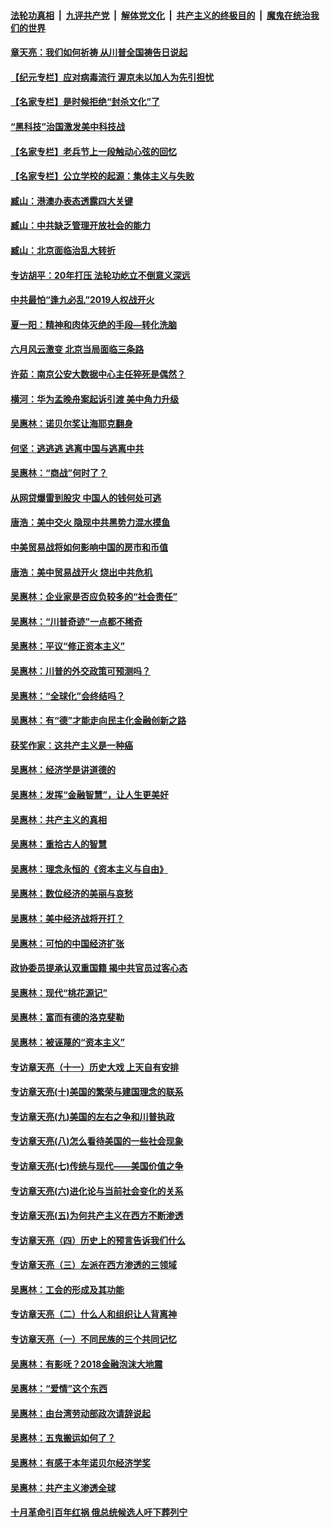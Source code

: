 ####  [法轮功真相](../../../../basic/blob/master/README.md?t=07080331) &nbsp;|&nbsp; [九评共产党](../../../../9ping.md/blob/master/README.md?t=07080331) &nbsp;|&nbsp; [解体党文化](../../../../jtdwh.md/blob/master/README.md?t=07080331)  &nbsp;|&nbsp; [共产主义的终极目的](../../../../gczydzjmd.md/blob/master/README.md?t=07080331) &nbsp;|&nbsp; [魔鬼在统治我们的世界](../../../../mgztzwmdsj.md/blob/master/README.md?t=07080331) 

#### [章天亮：我们如何祈祷 从川普全国祷告日说起](../pages/nsc423/n11944627.md?t=07080331) 

#### [【纪元专栏】应对病毒流行 渥京未以加人为先引担忧](../pages/nsc423/n11875714.md?t=07080331) 

#### [【名家专栏】是时候拒绝“封杀文化”了](../pages/nsc423/n11814093.md?t=07080331) 

#### [“黑科技”治国激发美中科技战](../pages/nsc423/n11638056.md?t=07080331) 

#### [【名家专栏】老兵节上一段触动心弦的回忆](../pages/nsc423/n11646016.md?t=07080331) 

#### [【名家专栏】公立学校的起源：集体主义与失败](../pages/nsc423/n11601833.md?t=07080331) 

#### [臧山：港澳办表态透露四大关键](../pages/nsc423/n11421628.md?t=07080331) 

#### [臧山：中共缺乏管理开放社会的能力](../pages/nsc423/n11407457.md?t=07080331) 

#### [臧山：北京面临治乱大转折](../pages/nsc423/n11406895.md?t=07080331) 

#### [专访胡平：20年打压 法轮功屹立不倒意义深远](../pages/nsc423/n11398800.md?t=07080331) 

#### [中共最怕“逢九必乱”2019人权战开火](../pages/nsc423/n11385248.md?t=07080331) 

#### [夏一阳：精神和肉体灭绝的手段—转化洗脑](../pages/nsc423/n11368250.md?t=07080331) 

#### [六月风云激变 北京当局面临三条路](../pages/nsc423/n11313668.md?t=07080331) 

#### [许茹：南京公安大数据中心主任猝死是偶然？](../pages/nsc423/n11064744.md?t=07080331) 

#### [横河：华为孟晚舟案起诉引渡 美中角力升级](../pages/nsc423/n11027230.md?t=07080331) 

#### [吴惠林：诺贝尔奖让海耶克翻身](../pages/nsc423/n10890049.md?t=07080331) 

#### [何坚：逃逃逃 逃离中国与逃离中共](../pages/nsc423/n10592891.md?t=07080331) 

#### [吴惠林：“商战”何时了？](../pages/nsc423/n10573558.md?t=07080331) 

#### [从网贷爆雷到股灾 中国人的钱何处可逃](../pages/nsc423/n10572800.md?t=07080331) 

#### [唐浩：美中交火 隐现中共黑势力混水摸鱼](../pages/nsc423/n10544040.md?t=07080331) 

#### [中美贸易战将如何影响中国的房市和币值](../pages/nsc423/n10543697.md?t=07080331) 

#### [唐浩：美中贸易战开火 烧出中共危机](../pages/nsc423/n10540126.md?t=07080331) 

#### [吴惠林：企业家是否应负较多的“社会责任”](../pages/nsc423/n10535022.md?t=07080331) 

#### [吴惠林：“川普奇迹”一点都不稀奇](../pages/nsc423/n10512808.md?t=07080331) 

#### [吴惠林：平议“修正资本主义”](../pages/nsc423/n10495724.md?t=07080331) 

#### [吴惠林：川普的外交政策可预测吗？](../pages/nsc423/n10462387.md?t=07080331) 

#### [吴惠林：“全球化”会终结吗？](../pages/nsc423/n10452838.md?t=07080331) 

#### [吴惠林：有“德”才能走向民主化金融创新之路](../pages/nsc423/n10432292.md?t=07080331) 

#### [获奖作家：这共产主义是一种癌](../pages/nsc423/n10431541.md?t=07080331) 

#### [吴惠林：经济学是讲道德的](../pages/nsc423/n10398014.md?t=07080331) 

#### [吴惠林：发挥“金融智慧”，让人生更美好](../pages/nsc423/n10375019.md?t=07080331) 

#### [吴惠林：共产主义的真相](../pages/nsc423/n10351394.md?t=07080331) 

#### [吴惠林：重拾古人的智慧](../pages/nsc423/n10337691.md?t=07080331) 

#### [吴惠林：理念永恒的《资本主义与自由》](../pages/nsc423/n10316274.md?t=07080331) 

#### [吴惠林：数位经济的美丽与哀愁](../pages/nsc423/n10292946.md?t=07080331) 

#### [吴惠林：美中经济战将开打？](../pages/nsc423/n10258825.md?t=07080331) 

#### [吴惠林：可怕的中国经济扩张](../pages/nsc423/n10219147.md?t=07080331) 

#### [政协委员提承认双重国籍 揭中共官员过客心态](../pages/nsc423/n10208809.md?t=07080331) 

#### [吴惠林：现代“桃花源记”](../pages/nsc423/n10185234.md?t=07080331) 

#### [吴惠林：富而有德的洛克斐勒](../pages/nsc423/n10142264.md?t=07080331) 

#### [吴惠林：被诬蔑的“资本主义”](../pages/nsc423/n10124816.md?t=07080331) 

#### [专访章天亮（十一）历史大戏 上天自有安排](../pages/nsc423/n10094905.md?t=07080331) 

#### [专访章天亮(十)美国的繁荣与建国理念的联系](../pages/nsc423/n10094899.md?t=07080331) 

#### [专访章天亮(九)美国的左右之争和川普执政](../pages/nsc423/n10094889.md?t=07080331) 

#### [专访章天亮(八)怎么看待美国的一些社会现象](../pages/nsc423/n10094857.md?t=07080331) 

#### [专访章天亮(七)传统与现代——美国价值之争](../pages/nsc423/n10093140.md?t=07080331) 

#### [专访章天亮(六)进化论与当前社会变化的关系](../pages/nsc423/n10092036.md?t=07080331) 

#### [专访章天亮(五)为何共产主义在西方不断渗透](../pages/nsc423/n10083620.md?t=07080331) 

#### [专访章天亮（四）历史上的预言告诉我们什么](../pages/nsc423/n10083606.md?t=07080331) 

#### [专访章天亮（三）左派在西方渗透的三领域](../pages/nsc423/n10081115.md?t=07080331) 

#### [吴惠林：工会的形成及其功能](../pages/nsc423/n10080633.md?t=07080331) 

#### [专访章天亮（二）什么人和组织让人背离神](../pages/nsc423/n10076637.md?t=07080331) 

#### [专访章天亮（一）不同民族的三个共同记忆](../pages/nsc423/n10074188.md?t=07080331) 

#### [吴惠林：有影呒？2018金融泡沫大地震](../pages/nsc423/n10040534.md?t=07080331) 

#### [吴惠林：“爱情”这个东西](../pages/nsc423/n10019423.md?t=07080331) 

#### [吴惠林：由台湾劳动部政次请辞说起](../pages/nsc423/n9979679.md?t=07080331) 

#### [吴惠林：五鬼搬运如何了？](../pages/nsc423/n9925338.md?t=07080331) 

#### [吴惠林：有感于本年诺贝尔经济学奖](../pages/nsc423/n9871883.md?t=07080331) 

#### [吴惠林：共产主义渗透全球](../pages/nsc423/n9812748.md?t=07080331) 

#### [十月革命引百年红祸 俄总统候选人吁下葬列宁](../pages/nsc423/n9810182.md?t=07080331) 

